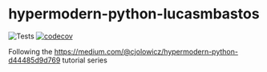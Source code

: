 # hypermodern-python-lucasmbastos

![Tests](https://github.com/lucasmbastos/hypermodern-python-lucasmbastos/workflows/Tests/badge.svg?branch=master)
[![codecov](https://codecov.io/gh/lucasmbastos/hypermodern-python-lucasmbastos/branch/master/graph/badge.svg)](https://codecov.io/gh/lucasmbastos/hypermodern-python-lucasmbastos)

Following the https://medium.com/@cjolowicz/hypermodern-python-d44485d9d769 tutorial series
